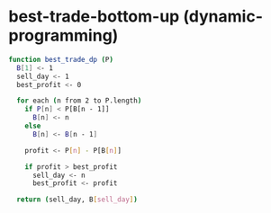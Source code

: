 # best-trade-bottom-up (dynamic-programming)

```bash
function best_trade_dp (P)
  B[1] <- 1
  sell_day <- 1
  best_profit <- 0

  for each (n from 2 to P.length)
    if P[n] < P[B[n - 1]]
      B[n] <- n
    else
      B[n] <- B[n - 1]

    profit <- P[n] - P[B[n]]

    if profit > best_profit
      sell_day <- n
      best_profit <- profit

  return (sell_day, B[sell_day])
  ```
